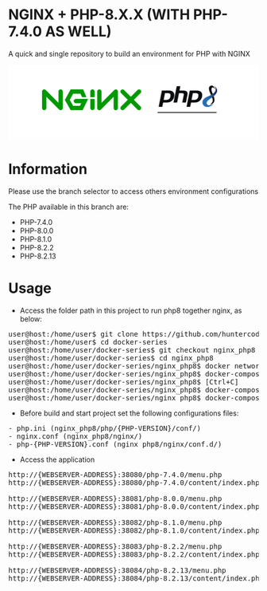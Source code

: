# NGINX + PHP-8.X.X (WITH PHP-7.4.0 AS WELL)
A quick and single repository to build an environment for PHP with NGINX

![banner.png](nginx_php8/files/medias/banner.png)


# Information

Please use the branch selector to access others environment configurations

The PHP available in this branch are:

- PHP-7.4.0
- PHP-8.0.0
- PHP-8.1.0
- PHP-8.2.2
- PHP-8.2.13

# Usage

- Access the folder path in this project to run php8 together nginx, as below:  

<pre>
user@host:/home/user$ git clone https://github.com/huntercodexs/docker-series.git .
user@host:/home/user$ cd docker-series
user@host:/home/user/docker-series$ git checkout nginx_php8
user@host:/home/user/docker-series$ cd nginx_php8
user@host:/home/user/docker-series/nginx_php8$ docker network create nginx_php8_network
user@host:/home/user/docker-series/nginx_php8$ docker-compose up --build (in first time)
user@host:/home/user/docker-series/nginx_php8$ [Ctrl+C]
user@host:/home/user/docker-series/nginx_php8$ docker-compose start (in the next times)
user@host:/home/user/docker-series/nginx_php8$ docker-compose ps (check the containers status)
</pre>

- Before build and start project set the following configurations files:

<pre>
- php.ini (nginx_php8/php/{PHP-VERSION}/conf/)
- nginx.conf (nginx_php8/nginx/)
- php-{PHP-VERSION}.conf (nginx_php8/nginx/conf.d/)
</pre>

- Access the application

<pre>
http://{WEBSERVER-ADDRESS}:38080/php-7.4.0/menu.php
http://{WEBSERVER-ADDRESS}:38080/php-7.4.0/content/index.php

http://{WEBSERVER-ADDRESS}:38081/php-8.0.0/menu.php
http://{WEBSERVER-ADDRESS}:38081/php-8.0.0/content/index.php

http://{WEBSERVER-ADDRESS}:38082/php-8.1.0/menu.php
http://{WEBSERVER-ADDRESS}:38082/php-8.1.0/content/index.php

http://{WEBSERVER-ADDRESS}:38083/php-8.2.2/menu.php
http://{WEBSERVER-ADDRESS}:38083/php-8.2.2/content/index.php

http://{WEBSERVER-ADDRESS}:38084/php-8.2.13/menu.php
http://{WEBSERVER-ADDRESS}:38084/php-8.2.13/content/index.php
</pre>


